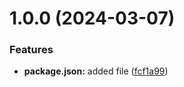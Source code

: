 # 1.0.0 (2024-03-07)


### Features

* **package.json:** added file ([fcf1a99](https://github.com/nenokixd/git-extended/commit/fcf1a9901356781627995b26743cb058aa315787))



